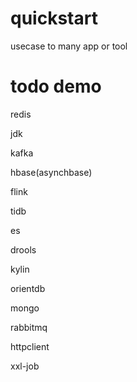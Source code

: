 # quickstart
usecase to many app or tool

# todo demo

redis

jdk

kafka

hbase(asynchbase)

flink


tidb

es

drools

kylin

orientdb

mongo

rabbitmq

httpclient

xxl-job
